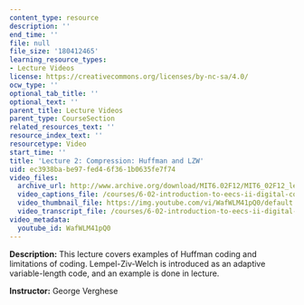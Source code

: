 ```yaml
---
content_type: resource
description: ''
end_time: ''
file: null
file_size: '180412465'
learning_resource_types:
- Lecture Videos
license: https://creativecommons.org/licenses/by-nc-sa/4.0/
ocw_type: ''
optional_tab_title: ''
optional_text: ''
parent_title: Lecture Videos
parent_type: CourseSection
related_resources_text: ''
resource_index_text: ''
resourcetype: Video
start_time: ''
title: 'Lecture 2: Compression: Huffman and LZW'
uid: ec3938ba-be97-fed4-6f36-1b0635fe7f74
video_files:
  archive_url: http://www.archive.org/download/MIT6.02F12/MIT6_02F12_lec02_300k.mp4
  video_captions_file: /courses/6-02-introduction-to-eecs-ii-digital-communication-systems-fall-2012/f47230553b145303bafc338be8ad8dec_WafWLM41pQ0.vtt
  video_thumbnail_file: https://img.youtube.com/vi/WafWLM41pQ0/default.jpg
  video_transcript_file: /courses/6-02-introduction-to-eecs-ii-digital-communication-systems-fall-2012/3f63e209db5b2c8b329af1d2a8d672b2_WafWLM41pQ0.pdf
video_metadata:
  youtube_id: WafWLM41pQ0
---
```


**Description:** This lecture covers examples of Huffman coding and limitations of coding. Lempel-Ziv-Welch is introduced as an adaptive variable-length code, and an example is done in lecture.

**Instructor:** George Verghese

